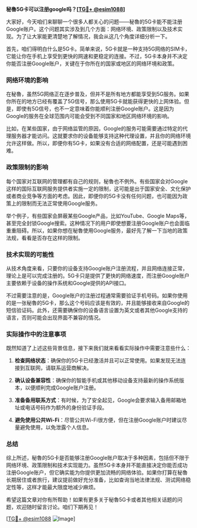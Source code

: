 **秘魯5G卡可以注册google吗？[[TG💪+ @esim1088](https://t.me/s/esim1088)]**

大家好，今天咱们来聊聊一个很多人都关心的问题——秘魯的5G卡能不能注册Google账户。这个问题其实涉及到几个方面：网络环境、政策限制以及技术实现。为了让大家能更清楚地了解情况，我会从这几个角度详细分析一下。

首先，咱们得明白什么是5G卡。简单来说，5G卡就是一种支持5G网络的SIM卡，它能让你在手机上享受到更快的网速和更稳定的连接。不过，5G卡本身并不决定你能否注册Google账户，关键在于你所在的国家或地区的网络环境和政策。

### 网络环境的影响

在秘魯，虽然5G网络正在逐步普及，但并不是所有地方都能享受到5G服务。如果你所在的地方已经有覆盖了5G信号，那么使用5G卡就能获得更快的上网体验。但是，即使有5G信号，也不一定意味着你能顺利注册Google账户。这是因为Google的服务在全球范围内可能会受到不同国家和地区网络环境的影响。

比如，在某些国家，由于网络监管的原因，Google的服务可能需要通过特定的代理服务器才能访问。这就要求你的设备能够支持这种代理设置，并且你的网络环境允许这样做。所以，即便你有5G卡，如果没有合适的网络配置，还是可能遇到困难。

### 政策限制的影响

每个国家对互联网的管理都有自己的规则，秘魯也不例外。有些国家会对Google这样的国际互联网服务提供者实施一定的限制，这可能是出于国家安全、文化保护或者商业竞争等方面的考虑。因此，即便你的5G卡没有任何问题，也可能因为政策上的限制而无法正常使用Google服务。

举个例子，有些国家会屏蔽某些Google产品，比如YouTube、Google Maps等，甚至完全封锁Google搜索。这种情况下的用户即使想要注册Google账户也会面临重重阻碍。所以，如果你想在秘魯使用Google服务，最好先了解一下当地的政策法规，看看是否存在这样的限制。

### 技术实现的可能性

从技术角度来看，只要你的设备支持Google账户注册流程，并且网络连接正常，理论上是可以完成注册的。5G卡只是提供了更快的网络速度，而注册Google账户主要依赖于设备的操作系统和Google提供的API接口。

不过需要注意的是，Google账户的注册过程通常需要验证手机号码。如果你使用的是一张秘魯的5G卡，那么这个号码应该是有效的，并且能够接收来自Google的短信验证码。此外，还需要确保你的设备语言设置为英文或者其他Google支持的语言，否则可能会出现界面不兼容的情况。

### 实际操作中的注意事项

既然知道了上述这些背景信息，接下来我们就来看看实际操作中需要注意些什么：

1. **检查网络状态**：确保你的5G卡已经激活并且可以正常使用。如果发现无法连接到互联网，请联系运营商解决。
   
2. **确认设备兼容性**：确保你的智能手机或其他移动设备支持最新的操作系统版本，以便顺利完成Google账户注册。
   
3. **准备备用联系方式**：有时候，为了安全起见，Google会要求输入备用邮箱地址或电话号码作为额外的身份验证手段。
   
4. **避免使用公共Wi-Fi**：尽管公共Wi-Fi很方便，但在注册Google账户时建议尽量避免使用，以免泄露个人信息。

### 总结

综上所述，秘魯的5G卡是否能够注册Google账户取决于多种因素，包括但不限于网络环境、政策限制和技术实现能力。虽然5G卡本身并不能直接决定你能否成功注册Google账户，但它确实能为你提供更加流畅的网络体验。如果你打算在秘魯长期居住或者旅行，建议提前做好充分准备，比如查询当地法律法规、测试网络稳定性等，这样才能最大限度地减少麻烦。

希望这篇文章对你有所帮助！如果有更多关于秘魯5G卡或者其他相关话题的问题，欢迎随时留言讨论。咱们下期再见！

[[TG💪+ @esim1088](https://t.me/s/esim1088) ![Image](https://i.postimg.cc/4NQfJmqS/Snipaste-2025-05-13-00-14-12.png)]